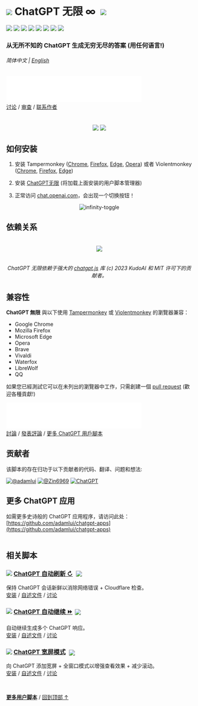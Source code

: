 # <picture><source media="(prefers-color-scheme: dark)" srcset="https://i.imgur.com/RduASbD.png"><img width=23 src="https://raw.githubusercontent.com/adamlui/userscripts/master/chatgpt/media/icons/openai-favicon64.png"></picture> ChatGPT 无限 ∞ &nbsp;[![](https://img.shields.io/twitter/url/http/shields.io.svg?style=social)](https://twitter.com/intent/tweet?text=从无所不知的%20ChatGPT%20生成无穷无尽的答案%21&url=https://chatgptevo.com/infinity&hashtags=javascript,openai,chatgpt)

![](https://img.shields.io/greasyfork/dt/465051?label=用户&color=0ad4fc)
[![](https://img.shields.io/badge/执照-MIT-green.svg)](LICENSE.md)
[![](https://img.shields.io/badge/兼容性-Chrome/Firefox/Edge/Opera/Brave/Vivaldi/Waterfox/LibreWolf/Ghost/QQ-989898.svg)](#兼容性)
[![](https://img.shields.io/github/commit-activity/m/adamlui/chatgpt-infinity?label=提交)](https://github.com/adamlui/chatgpt-infinity/commits/main)
![](https://img.shields.io/snyk/vulnerabilities/github/adamlui/chatgpt-infinity?label=弱点&labelColor=464646&color=gold)
[![](https://img.shields.io/codefactor/grade/github/adamlui/chatgpt-infinity?label=代码质量)](https://www.codefactor.io/repository/github/adamlui/chatgpt-infinity)
<a href="https://chatgpt.js.org"><img height=20 src="https://i.imgur.com/AwQqCmB.png"></a>
[![](https://awesome.re/mentioned-badge.svg)](https://github.com/awesome-scripts/awesome-userscripts#chatgpt)

### 从无所不知的 ChatGPT 生成无穷无尽的答案 (用任何语言!)

###### 简体中文 | [English](../../#readme)

<a href="https://greasyfork.org/scripts/465051-chatgpt-infinity"><img src="https://github.com/adamlui/userscripts/raw/master/media/images/buttons/install-button.svg"></a><a href="#如何安装"><img title="如何安装" src="https://github.com/adamlui/userscripts/raw/master/media/images/buttons/help-button.svg"></a>
<br>
[讨论](https://chatgptevo.com/infinity/discussions) /
[审查](https://greasyfork.org/scripts/465051-chatgpt-infinity/feedback#post-discussion) /
[联系作者](https://github.com/adamlui)

#

<div align="center">

<img src="https://raw.githubusercontent.com/adamlui/chatgpt-infinity/main/media/images/screenshots/zh-cn/infinity-mode-tm-menu.png">
<img width=322 src="https://raw.githubusercontent.com/adamlui/chatgpt-infinity/main/media/images/screenshots/zh-cn/infinity-mode-on-notification.png">

</div>

## 如何安装

1. 安装 Tampermonkey ([Chrome](https://chrome.google.com/webstore/detail/tampermonkey/dhdgffkkebhmkfjojejmpbldmpobfkfo), [Firefox](https://addons.mozilla.org/firefox/addon/tampermonkey/), [Edge](https://microsoftedge.microsoft.com/addons/detail/tampermonkey/iikmkjmpaadaobahmlepeloendndfphd), [Opera](https://addons.opera.com/extensions/details/tampermonkey-beta/)) 或者 Violentmonkey ([Chrome](https://chrome.google.com/webstore/detail/violent-monkey/jinjaccalgkegednnccohejagnlnfdag), [Firefox](https://addons.mozilla.org/firefox/addon/violentmonkey/), [Edge](https://microsoftedge.microsoft.com/addons/detail/violentmonkey/eeagobfjdenkkddmbclomhiblgggliao))

2. 安装 [ChatGPT无限](https://greasyfork.org/scripts/465051-chatgpt-infinity) (将加载上面安装的用户脚本管理器)

3. 正常访问 [chat.openai.com](https://chat.openai.com)，会出现一个切换按钮！

<div align="center">

![infinity-toggle](https://raw.githubusercontent.com/adamlui/chatgpt-infinity/main/media/images/screenshots/zh-cn/infinity-mode-toggle.jpg)

</div>

## 依赖关系

<h6>
<div align="center">
<br />

<a href="https://chatgpt.js.org">
<picture>
    <source media="(prefers-color-scheme: dark)" srcset="https://raw.githubusercontent.com/chatgptjs/chatgpt.js/main/media/images/chatgpt.js-logo-dark-mode-5995x619.png">
    <img width=546 src="https://raw.githubusercontent.com/chatgptjs/chatgpt.js/main/media/images/chatgpt.js-logo-light-mode-5995x619.png">
</picture></a>
<br /><br />

ChatGPT 无限依赖于强大的 [chatgpt.js](https://github.com/chatgptjs/chatgpt.js) 库 (c) 2023 KudoAI 和 MIT 许可下的贡献者。

</div>
</h6>

## 兼容性

**ChatGPT 無限** 與以下使用 [Tampermonkey](https://www.tampermonkey.net/) 或 [Violentmonkey](https://violentmonkey.github.io/) 的瀏覽器兼容：

- Google Chrome
- Mozilla Firefox
- Microsoft Edge
- Opera
- Brave
- Vivaldi
- Waterfox
- LibreWolf
- QQ

如果您已經測試它可以在未列出的瀏覽器中工作，只需創建一個 [pull request](https://github.com/adamlui/chatgpt-infinity/pulls) (歡迎各種貢獻!)

<a href="https://greasyfork.org/scripts/465051-chatgpt-infinity"><img height-40 src="https://github.com/adamlui/userscripts/raw/master/media/images/buttons/install-button.svg"></a><a href="#如何安装"><img height-40 title="如何安裝" src="https://github.com/adamlui/userscripts/raw/master/media/images/buttons/help-button.svg"></a>
<br>
[討論](https://chatgptevo.com/infinity/discussions) /
[發表評論](https://greasyfork.org/scripts/465051-chatgpt-infinity/feedback#post-discussion) /
[更多 ChatGPT 用戶腳本](https://github.com/adamlui/userscripts/tree/master/chatgpt)

## 贡献者

该脚本的存在归功于以下贡献者的代码、翻译、问题和想法:

[![](https://images.weserv.nl/?url=https://avatars.githubusercontent.com/u/10906554?first-contrib=2023.04.28&h=50&w=50&mask=circle&maxage=7d "@adamlui")](https://github.com/adamlui)
[![](https://images.weserv.nl/?url=https://avatars.githubusercontent.com/u/131989355?first-contrib=2023.04.30-doc-translations&h=50&w=50&mask=circle&maxage=7d "@Zin6969")](https://github.com/Zin6969)
[![](https://images.weserv.nl/?url=https://i.imgur.com/tNyIPmG.jpg?h=50&w=50&mask=circle&maxage=7d "ChatGPT")](https://chat.openai.com)

## 更多 ChatGPT 应用

如需更多史诗般的 ChatGPT 应用程序，请访问此处：[https://github.com/adamlui/chatgpt-apps](https://github.com/adamlui/chatgpt-apps)
<br><br>

## 相关脚本

### <picture><source media="(prefers-color-scheme: dark)" srcset="https://i.imgur.com/RduASbD.png"><img width=16 src="https://raw.githubusercontent.com/adamlui/chatgpt-userscripts/main/media/icons/openai-favicon64.png"></picture> [ChatGPT 自动刷新 ↻](https://chatgptevo.com/autorefresh/github) <a href="https://github.com/awesome-scripts/awesome-userscripts#chatgpt"><img src="https://awesome.re/mentioned-badge.svg" style="margin:0 0 -2px 5px"></a>

保持 ChatGPT 会话新鲜以消除网络错误 + Cloudflare 检查。
<br>[安装](https://greasyfork.org/scripts/462422-chatgpt-auto-refresh) / 
[自述文件](https://github.com/adamlui/chatgpt-auto-refresh/tree/main/docs/zh-cn#readme) / 
[讨论](https://chatgptevo.com/autorefresh/discuss)

### <picture><source media="(prefers-color-scheme: dark)" srcset="https://i.imgur.com/RduASbD.png"><img width=16 src="https://raw.githubusercontent.com/adamlui/chatgpt-userscripts/main/media/icons/openai-favicon64.png"></picture> [ChatGPT 自动继续 ⏩](https://chatgptevo.com/autocontinue/github) <a href="https://github.com/awesome-scripts/awesome-userscripts#chatgpt"><img src="https://awesome.re/mentioned-badge.svg" style="margin:0 0 -3px 3px"></a>

自动继续生成多个 ChatGPT 响应。<br>
[安装](https://greasyfork.org/scripts/466789-chatgpt-auto-continue) / 
[自述文件](https://github.com/adamlui/chatgpt-auto-continue#readme) / 
[讨论](https://chatgptevo.com/autocontinue/discussions)

### <img width=17 style="margin-bottom:-1px" src="https://raw.githubusercontent.com/adamlui/chatgpt-widescreen/main/media/images/icons/widescreen-robot-emoji/icon32.png"> [ChatGPT 宽屏模式](https://chatgptevo.com/widescreen/github) <img src="https://raw.githubusercontent.com/adamlui/chatgpt-widescreen/main/media/images/badges/product-hunt/product-of-the-week-2-larger-centered-rounded-light.svg" style="width: auto; height: 24px; margin:0 0 -4px 5px;" width="auto" height="24" />

向 ChatGPT 添加宽屏 + 全窗口模式以增强查看效果 + 减少滚动。<br>
[安装](https://github.com/adamlui/chatgpt-widescreen/tree/main/docs/zh-cn#%E5%AE%89%E8%A3%85) / 
[自述文件](https://github.com/adamlui/chatgpt-widescreen/tree/main/docs/zh-cn#readme) / 
[讨论](https://chatgptevo.com/widescreen/discuss)

<img height=6px width="100%" src="https://raw.githubusercontent.com/andreasbm/readme/master/assets/lines/aqua.png">
  
<a href="https://github.com/adamlui/userscripts">**更多用户脚本**</a> / 
<a href="#-chatgpt-%E6%97%A0%E9%99%90--">回到顶部 ↑</a>
